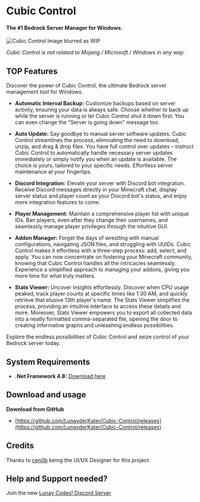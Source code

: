 # Cubic Control
#### The #1 Bedrock Server Manager for Windows.

![Cubic Control](https://lnyktr.de/wp-content/uploads/preview.png)
Image blurred as WIP

*Cubic Control is not related to Mojang / Microsoft / Windows in any way.*

## TOP Features
Discover the power of Cubic Control, the ultimate Bedrock server management tool for Windows.

- **Automatic Interval Backup:** Customize backups based on server activity, ensuring your data is always safe. Choose whether to back up while the server is running or let Cubic Control shut it down first. You can even change the "Server is going down" message too.

- **Auto Update:** Say goodbye to manual server software updates. Cubic Control streamlines the process, eliminating the need to download, unzip, and drag & drop files. You have full control over updates – instruct Cubic Control to automatically handle necessary server updates immediately or simply notify you when an update is available. The choice is yours, tailored to your specific needs. Effortless server maintenance at your fingertips.

- **Discord Integration:** Elevate your server with Discord bot integration. Receive Discord messages directly in your Minecraft chat, display server status and player count as your Discord bot's status, and enjoy more integration features to come.

- **Player Management:** Maintain a comprehensive player list with unique IDs. Ban players, even after they change their usernames, and seamlessly manage player privileges through the intuitive GUI.

- **Addon Manager:** Forget the days of wrestling with manual configurations, navigating JSON files, and struggling with UUIDs. Cubic Control makes it effortless with a three-step process: add, select, and apply. You can now concentrate on fostering your Minecraft community, knowing that Cubic Control handles all the intricacies seamlessly. Experience a simplified approach to managing your addons, giving you more time for what truly matters.

- **Stats Viewer:** Uncover insights effortlessly. Discover when CPU usage peaked, track player counts at specific times like 1:30 AM, and quickly retrieve that elusive 13th player's name. The Stats Viewer simplifies the process, providing an intuitive interface to access these details and more. Moreover, Stats Viewer empowers you to export all collected data into a neatly formatted comma-separated file, opening the door to creating informative graphs and unleashing endless possibilities.

Explore the endless possibilities of Cubic Control and seize control of your Bedrock server today.

## System Requirements
+ **.Net Framework 4.8:** [Download here](https://dotnet.microsoft.com/en-us/download/dotnet-framework/thank-you/net48-web-installer)

## Download and usage

**Download from GitHub**
+ [https://github.com/LunayderKater/Cubic-Control/releases](https://github.com/LunayderKater/Cubic-Control/releases)


## Credits
Thanks to [cen0b](https://e-z.bio/cen0b) being the UI/UX Designer for this project.


## Help and Support needed?
Join the new [Lunay Codes! Discord Server](https://discord.gg/79W8CfVyz4)
